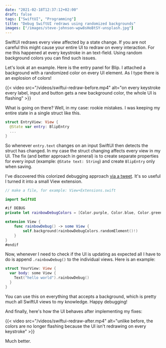 ```yaml
---
date: "2021-02-18T12:37:12+02:00"
draft: false
tags: ["SwiftUI", "Programming"]
title: "Debug SwiftUI redraws using randomized backgrounds"
images: ["/images/steve-johnson-wpw8sHoBtSY-unsplash.jpg"]
---
```


SwiftUI redraws every view affected by a state change. If you are not careful this might cause your entire UI to redraw on every interaction. For me this happened at every keystroke in an text-field. Using random background colors you can find such issues.<!--more-->

Let's look at an example. Here is the entry panel for Blip. I attached a background with a randomized color on every UI element. As I type there is an explosion of colors!

{{< video src="/videos/swiftui-redraw-before.mp4" alt="on every keystroke every label, input and button gets a new background color, the whole UI is flashing" >}}

What is going on there? Well, in my case: rookie mistakes. I was keeping my entire state in a single struct like this.

```swift
struct EntryView: View {
  @State var entry: BlipEntry
  ...
}
```

So whenever `entry.text` changes on an input SwiftUI then detects the struct has changed. In my case the struct changing affects every view in my UI. The fix (and better approach in general) is to create separate properties for every input (example: `@State text: String`) and create `BlipEntry` only when saving.

I've discovered this colorized debugging approach [via a tweet](https://twitter.com/r_alikhamov/status/1362065679193628672). It's so useful I turned it into a small View extension.

```swift
// make a file, for example: View+Extensions.swift

import SwiftUI

#if DEBUG
private let rainbowDebugColors = [Color.purple, Color.blue, Color.green, Color.yellow, Color.orange, Color.red]

extension View {
    func rainbowDebug() -> some View {
        self.background(rainbowDebugColors.randomElement()!)
    }
}
#endif
```

Now, whenever I need to check if the UI is updating as expected all I have to do is append `.rainbowDebug()` to the individual views. Here is an example:

```swift
struct YourView: View {
  var body: some View {
    Text("hello world").rainbowDebug()
  }
}
```

You can use this on everything that accepts a background, which is pretty much all SwiftUI views to my knowledge. Happy debugging!

And finally, here's how the UI behaves after implementing my fixes:

{{< video src="/videos/swiftui-redraw-after.mp4" alt="unlike before, the colors are no longer flashing because the UI isn't redrawing on every keystroke" >}}

Much better.
